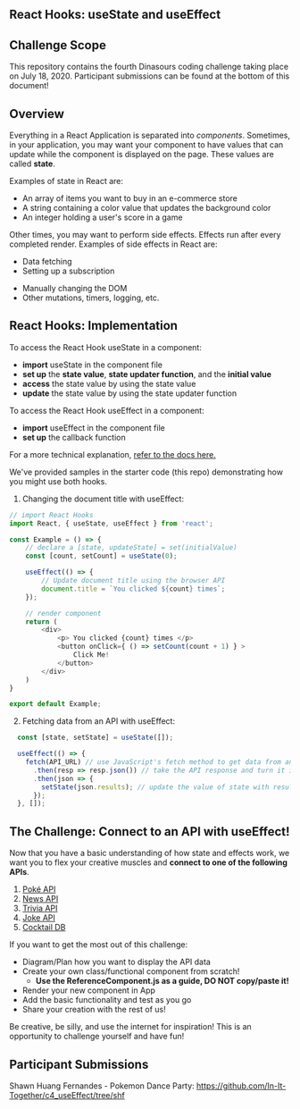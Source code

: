 ## React Hooks: useState and useEffect

## Challenge Scope

This repository contains the fourth Dinasours coding challenge taking place on July 18, 2020.  Participant submissions can be found at the bottom of this document!

## Overview

Everything in a React Application is separated into _components_. Sometimes, in your application, you may want your component to have values that can update while the component is displayed on the page. These values are called **state**.

Examples of state in React are:

- An array of items you want to buy in an e-commerce store
- A string containing a color value that updates the background color
- An integer holding a user's score in a game

Other times, you may want to perform side effects. Effects run after every completed render.  Examples of side effects in React are:

- Data fetching
- Setting up a subscription 
<!-- (similar to queries, but instead of immediately returning a single answer, a result set of fields are sent upon event trigger on the server) -->
- Manually changing the DOM
- Other mutations, timers, logging, etc.

## React Hooks: Implementation

To access the React Hook useState in a component:

- **import** useState in the component file
- **set up** the **state value**, **state updater function**, and the **initial value**
- **access** the state value by using the state value
- **update** the state value by using the state updater function

To access the React Hook useEffect in a component:

- **import** useEffect in the component file
- **set up** the callback function

For a more technical explanation, [refer to the docs here.](https://reactjs.org/docs/hooks-reference.html#usestate) 


We've provided samples in the starter code (this repo) demonstrating how you might use both hooks.

1.  Changing the document title with useEffect:

```javascript
// import React Hooks
import React, { useState, useEffect } from 'react';

const Example = () => {
    // declare a [state, updateState] = set(initialValue) 
    const [count, setCount] = useState(0);

    useEffect(() => {
        // Update document title using the browser API 
        document.title = `You clicked ${count} times`;
    });

    // render component
    return (
        <div>
            <p> You clicked {count} times </p>
            <button onClick={ () => setCount(count + 1) } >
                Click Me! 
            </button>
        </div>
    )
}

export default Example;
```

2. Fetching data from an API with useEffect:

```javascript
  const [state, setState] = useState([]);

  useEffect(() => {
    fetch(API_URL) // use JavaScript's fetch method to get data from an API
      .then(resp => resp.json()) // take the API response and turn it into JSON
      .then(json => {
        setState(json.results); // update the value of state with results array
      });
  }, []);
```

## The Challenge: Connect to an API with useEffect!

Now that you have a basic understanding of how state and effects work, we want you to flex your creative muscles and **connect to one of the following APIs**.

1.  [Poké API](https://pokeapi.co)
2.  [News API](https://newsapi.org/)
3.  [Trivia API](https://opentdb.com/api_config.php)
4.  [Joke API](https://rapidapi.com/Sv443/api/jokeapi)
5.  [Cocktail DB](https://www.thecocktaildb.com/api.php)


If you want to get the most out of this challenge:

- Diagram/Plan how you want to display the API data 
- Create your own class/functional component from scratch!
  - **Use the ReferenceComponent.js as a guide, DO NOT copy/paste it!**
- Render your new component in App
- Add the basic functionality and test as you go
- Share your creation with the rest of us!

Be creative, be silly, and use the internet for inspiration! This is an opportunity to challenge yourself and have fun!

## Participant Submissions

Shawn Huang Fernandes - Pokemon Dance Party: https://github.com/In-It-Together/c4_useEffect/tree/shf
